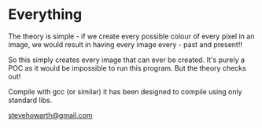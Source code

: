 Everything
==========

The theory is simple - if we create every possible colour of every pixel in an image, we would result in having
every image every - past and present!!

So this simply creates every image that can ever be created.
It's purely a POC as it would be impossible to run this program. But the theory checks out!

Compile with gcc (or similar) it has been designed to compile using only standard libs.

stevehowarth@gmail.com

